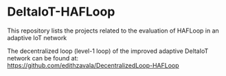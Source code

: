 # DeltaIoT-HAFLoop
This repository lists the projects related to the evaluation of HAFLoop in an adaptive IoT network

The decentralized loop (level-1 loop) of the improved adaptive DeltaIoT network can be found at: https://github.com/edithzavala/DecentralizedLoop-HAFLoop
